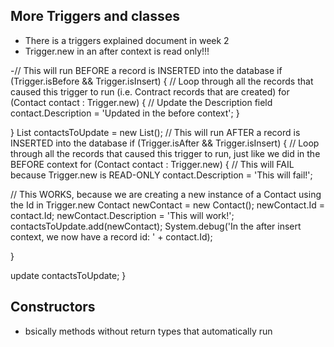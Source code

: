 ## More Triggers and classes
- There is a triggers explained document in week 2
- Trigger.new in an after context is read only!!!

-// This will run BEFORE a record is INSERTED into the database
 if (Trigger.isBefore && Trigger.isInsert) {
 // Loop through all the records that caused this trigger to run (i.e. Contract records that are created)
 for (Contact contact : Trigger.new) {
 // Update the Description field
 contact.Description = 'Updated in the before context';
 }
 
 }
 List<Contact> contactsToUpdate = new List<Contact>();
 // This will run AFTER a record is INSERTED into the database
 if (Trigger.isAfter && Trigger.isInsert) {
 // Loop through all the records that caused this trigger to run, just like we did in the BEFORE context
 for (Contact contact : Trigger.new) {
 // This will FAIL because Trigger.new is READ-ONLY
 contact.Description = 'This will fail!';
 
 // This WORKS, because we are creating a new instance of a Contact using the Id in Trigger.new
 Contact newContact = new Contact();
 newContact.Id = contact.Id;
 newContact.Description = 'This will work!';
 contactsToUpdate.add(newContact);
 System.debug('In the after insert context, we now have a record id: ' + contact.Id);
 
 }
 
 update contactsToUpdate;
 }

 ## Constructors
  - bsically methods without return types that automatically run